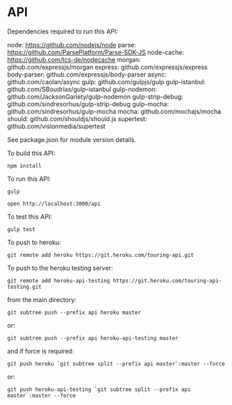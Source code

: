 # API
Dependencies required to run this API:

node: https://github.com/nodejs/node
parse: https://github.com/ParsePlatform/Parse-SDK-JS
node-cache: https://github.com/tcs-de/nodecache
morgan: github.com/expressjs/morgan
express: github.com/expressjs/express
body-parser: github.com/expressjs/body-parser
async: github.com/caolan/async
gulp: github.com/gulpjs/gulp
gulp-istanbul: github.com/SBoudrias/gulp-istanbul
gulp-nodemon: github.com/JacksonGariety/gulp-nodemon
gulp-strip-debug: github.com/sindresorhus/gulp-strip-debug
gulp-mocha: github.com/sindresorhus/gulp-mocha
mocha: github.com/mochajs/mocha
should: github.com/shouldjs/should.js
supertest: github.com/visionmedia/supertest

See package.json for module version details.


To build this API:

```npm install```

To run this API:

```gulp```

```open http://localhost:3000/api```

To test this API:

```gulp test```

To push to heroku:

```git remote add heroku https://git.heroku.com/touring-api.git```

To push to the heroku testing server:

```git remote add heroku-api-testing https://git.heroku.com/touring-api-testing.git```

from the main directory:

```git subtree push --prefix api heroku master```

or:

```git subtree push --prefix api heroku-api-testing master```

and if force is required:

```git push heroku `git subtree split --prefix api master`:master --force```

or:

```git push heroku-api-testing `git subtree split --prefix api master`:master --force```

